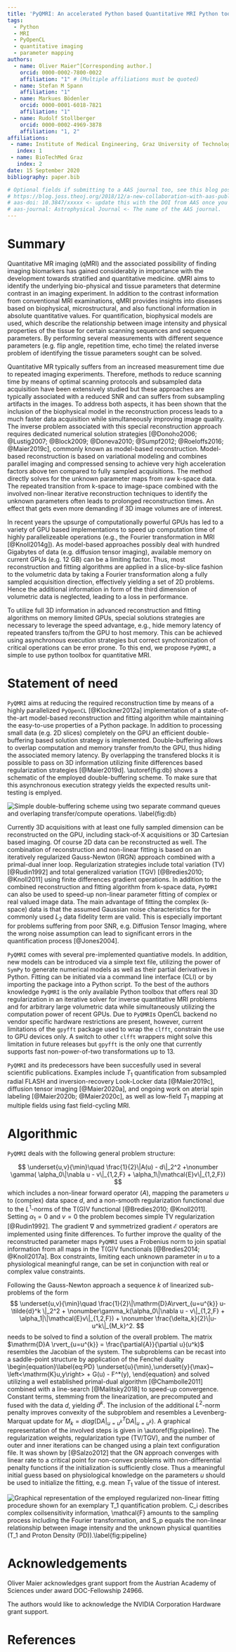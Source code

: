 ```yaml
---
title: 'PyQMRI: An accelerated Python based Quantitative MRI Python toolbox'
tags:
  - Python
  - MRI
  - PyOpenCL
  - quantitative imaging
  - parameter mapping
authors:
  - name: Oliver Maier^[Corresponding author.]
    orcid: 0000-0002-7800-0022
    affiliation: "1" # (Multiple affiliations must be quoted)
  - name: Stefan M Spann
    affiliation: "1"
  - name: Markues Bödenler
    orcid: 0000-0001-6018-7821
    affiliation: "1"
  - name: Rudolf Stollberger
    orcid: 0000-0002-4969-3878
    affiliation: "1, 2"
affiliations:
 - name: Institute of Medical Engineering, Graz University of Technology, Graz, Austria
   index: 1
 - name: BioTechMed Graz
   index: 2
date: 15 September 2020
bibliography: paper.bib

# Optional fields if submitting to a AAS journal too, see this blog post:
# https://blog.joss.theoj.org/2018/12/a-new-collaboration-with-aas-publishing
# aas-doi: 10.3847/xxxxx <- update this with the DOI from AAS once you know it.
# aas-journal: Astrophysical Journal <- The name of the AAS journal.
---
```


# Summary

Quantitative MR imaging (qMRI) and the associated possibility of finding imaging biomarkers has gained considerably in importance with the development towards stratified and quantitative medicine. qMRI aims to identify the underlying bio-physical and tissue parameters that determine contrast in an imaging experiment. In addition to the contrast information from conventional MRI examinations, qMRI provides insights into diseases based on biophysical, microstructural, and also functional information in absolute quantitative values. For quantification, biophysical models are used, which describe the relationship between image intensity and physical properties of the tissue for certain scanning sequences and sequence parameters. By performing several measurements with different sequence parameters (e.g. flip angle, repetition time, echo time) the related inverse problem of identifying the tissue parameters sought can be solved.

Quantitative MR typically suffers from an increased measurement time due to repeated imaging experiments. Therefore, methods to reduce scanning time by means of optimal scanning protocols and subsampled data acquisition have been extensively studied but these approaches are typically associated with a reduced SNR and can suffers from subsampling artifacts in the images. To address both aspects, it has been shown that the inclusion of the biophysical model in the reconstruction process leads to a much faster data acquisition while simultaneously improving image quality. The inverse problem associated with this special reconstruction approach requires dedicated numerical solution strategies [@Donoho2006; @Lustig2007; @Block2009; @Doneva2010; @Sumpf2012; @Roeloffs2016; @Maier2019c], commonly known as model-based reconstruction. Model-based reconstruction is based on variational modeling and combines parallel imaging and compressed sensing to achieve very high acceleration factors above ten compared to fully sampled acquisitions. The method directly solves for the unknown parameter maps from raw k-space data. The repeated transition from k-space to image-space combined with the involved non-linear iterative reconstruction techniques to identify the unknown parameters often leads to prolonged reconstruction times. An effect that gets even more demanding if 3D image volumes are of interest. 

In recent years the upsurge of computationally powerful GPUs has led to a variety of GPU based implementations to speed up computation time of highly parallelizeable operations 
(e.g., the Fourier transformation in MRI [@Knoll2014g]). As model-based approaches possibly deal with hundred Gigabytes of data (e.g. diffusion tensor imaging), available memory on current GPUs (e.g. 12 GB) can be a limiting factor. Thus, most reconstruction and fitting algorithms are applied in a slice-by-slice fashion to the volumetric data by taking a Fourier transformation along a fully sampled acquisition direction, effectively yielding a set of 2D problems. Hence the additional information in form of the third dimension of volumetric data is neglected, leading to a loss in performance.

To utilize full 3D information in advanced reconstruction and fitting algorithms on memory limited GPUs, 
special solutions strategies are necessary to leverage the speed advantage, e.g., hide memory latency of repeated transfers to/from the GPU to host memory.
This can be achieved using asynchronous execution strategies but correct synchronization of critical operations can be error prone.
To this end, we propose `PyQMRI`, a simple to use python toolbox for quantitative MRI.

# Statement of need 

`PyQMRI` aims at reducing the required reconstruction time by means of a
highly parallelized `PyOpenCL` [@Klockner2012a] implementation of a state-of-the-art model-based reconstruction and fitting algorithm 
while maintaining the easy-to-use properties of a Python package.
In addition to processing small data (e.g. 2D slices) completely on the GPU an efficient
double-buffering based solution strategy is implemented. Double-buffering 
allows to overlap computation and memory transfer from/to the GPU, thus
hiding the associated memory latency. By overlapping the transfered blocks
it is possible to pass on 3D information utilizing finite differences based
regularization strategies [@Maier2019d]. \autoref{fig:db} shows a schematic of the employed double-buffering scheme.
To make sure that this asynchronous execution strategy yields the expected results unit-testing is emplyed.

![Simple double-buffering scheme using two separate command queues and overlaping transfer/compute operations. \label{fig:db}](doublebuffering.png)

Currently 3D acquisitions with at least one fully sampled dimension can
be reconstructed on the GPU, including stack-of-X acquisitions or 3D Cartesian
based imaging. Of course 2D data can be reconstructed as well. The combination of reconstruction and non-linear fitting is based
on an iteratively regularized Gauss-Newton (IRGN) approach combined with 
a primal-dual inner loop. Regularization strategies include total variation (TV) [@Rudin1992]
and total generalized variation (TGV) [@Bredies2010; @Knoll2011] using finite differences gradient operations. 
In addition to the combined reconstruction and fitting algorithm from k-space data, `PyQMRI` can also be used to speed-up non-linear parameter fitting
of complex or real valued image data. The main advantage of fitting the complex (k-space) data is that the assumed Gaussian noise characteristics for the commonly used $L_2$ data fidelity term are valid. This is especially important for problems suffering from poor SNR, e.g. Diffusion Tensor Imaging, where the wrong noise assumption can lead to significant errors in the quantification process [@Jones2004].


`PyQMRI` comes with several pre-implemented quantiative models. In addition,
new models can be introduced via a simple text file, utilizing the power
of `SymPy` to generate numerical models as well as their partial derivatives in Python. Fitting can be initiated via a command line interface (CLI) or by importing the package
into a Python script. To the best of the authors knowledge `PyQMRI`
is the only available Python toolbox that offers real 3D regularization 
in an iterative solver for inverse quantitative MRI problems
and for arbitrary large volumetric data while simultaneously utilizing the computation
power of recent GPUs. Due to `PyQMRI`s OpenCL backend no vendor specific hardware restrictions are present, however,
current limitations of the `gpyfft` package used to wrap the `clfft`, constrain the use to GPU devices only.
A switch to other `clfft` wrappers might solve this limitation in future releases but `gpyfft` is the only one that currently supports fast non-power-of-two transformations up to 13.

`PyQMRI` and its predecessors have been succesfully used in several scientific
publications. Examples include $T_1$ quantification from subsampled radial FLASH 
and inversion-recovery Look-Locker data [@Maier2019c], diffusion tensor imaging [@Maier2020a], 
and ongoing work on aterial spin labeling [@Maier2020b; @Maier2020c], as well as low-field $T_1$ mapping at multiple fields using fast field-cycling MRI. 

# Algorithmic
`PyQMRI` deals with the following general problem structure:

$$
\underset{u,v}{\min}\quad 
\frac{1}{2}\|A(u) - d\|_2^2 
+\nonumber \gamma( \alpha_0\|\nabla u - v\|_{1,2,F} + 
\alpha_1\|\mathcal{E}v\|_{1,2,F})
$$
which includes a non-linear forward operator ($A$), mapping the parameters $u$ to (complex) data space $d$, and a non-smooth regularization functional due to 
the $L^1$-norms of the T(G)V functional [@Bredies2010; @Knoll2011]. Setting $\alpha_1=0$ and $v=0$ the problem
becomes simple TV regularization [@Rudin1992]. The gradient&nbsp;$\nabla$ and symmetrized gradient&nbsp;$\mathcal{E}$ operators are implemented using finite differences.
To further improve the quality of the reconstructed parameter maps `PyQMRI` uses a Frobenius norm to join spatial
information from all maps in the T(G)V functionals [@Bredies2014; @Knoll2017a]. Box constraints, limiting each unknown parameter in $u$ to a physiological meaningful range,
can be set in conjunction with real or complex value constraints.

Following the Gauss-Newton approach a sequence $k$ of linearized sub-problems of the form
$$
\underset{u,v}{\min}\quad 
\frac{1}{2}\|\mathrm{D}A\rvert_{u=u^{k}} u-\tilde{d}^k
\|_2^2 + \nonumber\gamma_k(\alpha_0\|\nabla u - v\|_{1,2,F} + \alpha_1|\|\mathcal{E}v\|_{1,2,F}) +
\nonumber \frac{\delta_k}{2}\|u-u^k\|_{M_k}^2.
$$
needs to be solved to find a solution of the overall problem. The matrix $\mathrm{D}A
\rvert_{u=u^{k}} = \frac{\partial{A}}{\partial 
u}(u^k)$ resembles the Jacobian of the system. The subproblems can be recast into a saddle-point structure by application of the Fenchel duality
\begin{equation}\label{eq:PD}
\underset{u}{\min}\,\underset{y}{\max}~ \left<\mathrm{K}u,y\right> + G(u) - 
F^*(y),
\end{equation}
and solved utilizing a well established primal-dual algorithm [@Chambolle2011]
 combined with a line-search [@Malitsky2018] to speed-up convergence. Constant terms, stemming from the linearization, are precomputed and fused with the data $d$, yielding $\tilde{d}^k$.
The inclusion of the additional $L^2$-norm penalty improves convexity of the subproblem and resembles a Levenberg-Marquat update for $M_k=diag(\mathrm{D}A\rvert_{u=u^{k}}^T
\mathrm{D}A\rvert_{u=u^{k}})$. A graphical representation of the involved steps is given in \autoref{fig:pipeline}. The regularization weights, regularization type (TV/TGV), and the number of outer and inner iterations can be changed using a plain text configuration file. It was shown by [@Salzo2012] that the GN approach converges with linear rate to a 
critical point for non-convex problems with non-differential penalty functions if the initialization is sufficiently close. Thus a meaningful initial guess based on physiological knowledge on the parameters $u$ should be used to initialize the fitting, e.g. mean $T_1$ value of the tissue of interest.

![Graphical representation of the employed regularized non-linear fitting procedure shown for an exemplary $T_1$ quantification problem. $C_i$ describes complex coilsensitivity information, $\mathcal{F}$ amounts to the sampling process including the Fourier transformation, and $S_p$ equals the non-linear relationship between image intensity and the unknown physical quantities ($T_1$ and Proton Density (PD)).\label{fig:pipeline}](pipeline.png)

# Acknowledgements

Oliver Maier acknowledges grant support from the Austrian Academy of Sciences under award DOC-Fellowship 24966.

The authors would like to acknowledge the NVIDIA Corporation Hardware grant support.

# References
